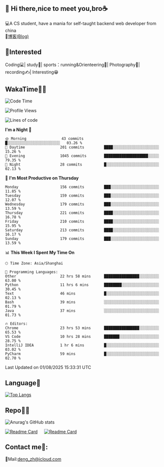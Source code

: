 👋 Hi there,nice to meet you,bro☕
---
💻A CS student, have a mania for self-taught backend web developer from china   
📌[博客(Blog)](https://github.com/HealUP/MyBlog)

 <!-- waka-box start -->
 <!-- waka-box end -->
 
🧲**Interested**
--
Coding💻| study📖| sports：running&Orienteering🏃‍| Photography📸| recording✍️| Interesting😁

WakaTime👨‍💻
---
<!--START_SECTION:waka-->
![Code Time](http://img.shields.io/badge/Code%20Time-3%2C371%20hrs%2043%20mins-blue)

![Profile Views](http://img.shields.io/badge/Profile%20Views-0-blue)

![Lines of code](https://img.shields.io/badge/From%20Hello%20World%20I%27ve%20Written-205.1%20thousand%20lines%20of%20code-blue)

**I'm a Night 🦉** 

```text
🌞 Morning                43 commits          █░░░░░░░░░░░░░░░░░░░░░░░░   03.26 % 
🌆 Daytime                201 commits         ████░░░░░░░░░░░░░░░░░░░░░   15.26 % 
🌃 Evening                1045 commits        ████████████████████░░░░░   79.35 % 
🌙 Night                  28 commits          █░░░░░░░░░░░░░░░░░░░░░░░░   02.13 % 
```
📅 **I'm Most Productive on Thursday** 

```text
Monday                   156 commits         ███░░░░░░░░░░░░░░░░░░░░░░   11.85 % 
Tuesday                  159 commits         ███░░░░░░░░░░░░░░░░░░░░░░   12.07 % 
Wednesday                179 commits         ███░░░░░░░░░░░░░░░░░░░░░░   13.59 % 
Thursday                 221 commits         ████░░░░░░░░░░░░░░░░░░░░░   16.78 % 
Friday                   210 commits         ████░░░░░░░░░░░░░░░░░░░░░   15.95 % 
Saturday                 213 commits         ████░░░░░░░░░░░░░░░░░░░░░   16.17 % 
Sunday                   179 commits         ███░░░░░░░░░░░░░░░░░░░░░░   13.59 % 
```


📊 **This Week I Spent My Time On** 

```text
🕑︎ Time Zone: Asia/Shanghai

💬 Programming Languages: 
Other                    22 hrs 58 mins      ████████████████░░░░░░░░░   63.00 % 
Python                   11 hrs 6 mins       ████████░░░░░░░░░░░░░░░░░   30.45 % 
Text                     46 mins             █░░░░░░░░░░░░░░░░░░░░░░░░   02.13 % 
Bash                     39 mins             ░░░░░░░░░░░░░░░░░░░░░░░░░   01.79 % 
Java                     37 mins             ░░░░░░░░░░░░░░░░░░░░░░░░░   01.73 % 

🔥 Editors: 
Chrome                   23 hrs 53 mins      ████████████████░░░░░░░░░   65.53 % 
VS Code                  10 hrs 28 mins      ███████░░░░░░░░░░░░░░░░░░   28.75 % 
IntelliJ IDEA            1 hr 6 mins         █░░░░░░░░░░░░░░░░░░░░░░░░   03.02 % 
PyCharm                  59 mins             █░░░░░░░░░░░░░░░░░░░░░░░░   02.70 % 
```


 Last Updated on 01/08/2025 15:33:31 UTC
<!--END_SECTION:waka-->

Language🚀
---
[![Top Langs](https://github-readme-stats.vercel.app/api/top-langs/?username=HealUP&layout=compact&hide_border=true)](https://github.com/HealUP)

Repo🧑‍💻
---
![Anurag's GitHub stats](https://github-readme-stats.vercel.app/api?username=HealUP&count_private=true&show_icons=true&theme=gruvbox&hide_border=true) 

[![Readme Card](https://github-readme-stats.vercel.app/api/pin/?username=HealUP&repo=InternetEy&theme=transparent)](https://github.com/HealUP/InternetEy) &emsp;
[![Readme Card](https://github-readme-stats.vercel.app/api/pin/?username=HealUP&repo=CampusExperience&theme=transparent)](https://github.com/HealUP/CampusExperience)


Contact me📱:
---
📮Mail:deng_zh@icloud.com  
